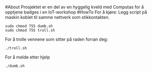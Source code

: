 #About
Prosjektet er en del av en hyggelig kveld med Computas for å opptjene badges i en IoT-workshop
#HowTo
For å kjøre:
Legg script på maskin koblet til samme nettverk som stikkontakten.
```
sudo chmod 755 dumb.sh
sudo chmod 755 troll.sh
```

For å trolle vennene som sitter på raden forran deg:
```
./troll.sh
```
For å melde etter hjelp
```
./dumb.sh
```
